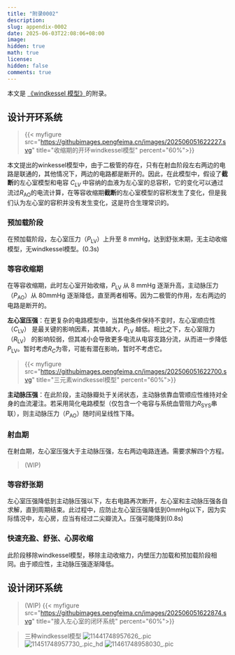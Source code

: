 ```yaml
---
title: "附录0002"
description: 
slug: appendix-0002
date: 2025-06-03T22:08:06+08:00
image: 
hidden: true
math: true
license: 
hidden: false
comments: true
---
```


本文是 [《windkessel 模型》](/p/windkessel/)的附录。

## 设计开环系统




>{{< myfigure src="https://githubimages.pengfeima.cn/images/202506051622227.svg" title="收缩期的开环windkessel模型" percent="60%">}}





本文提出的winkessel模型中，由于二极管的存在，只有在射血阶段左右两边的电路是联通的，其他情况下，两边的电路都是断开的。因此，在此模型中，假设了**截断**的左心室模型和电容 $C_{LV}$ 中容纳的血液为左心室的总容积，它的变化可以通过流过$R_\text{AO}$的电流计算，在等容收缩期**截断**的左心室模型的容积发生了变化，但是我们认为左心室的容积并没有发生变化，这是符合生理常识的。

### 预加载阶段

在预加载阶段，左心室压力（$P_\text{LV}$）上升至 8 mmHg，达到舒张末期，无主动收缩模型，无windkessel模型。(0.3s)

### 等容收缩期


在等容收缩期，此时左心室开始收缩，$P_\text{LV}$ 从 8 mmHg 逐渐升高，主动脉压力（$P_\text{AO}$）从 $80\text{mmHg}$ 逐渐降低，直至两者相等。因为二极管的作用，左右两边的电路是断开的。

**左心室压强**：在更复杂的电路模型中，当其他条件保持不变时，左心室顺应性（$C_\text{LV}$） 是最关键的影响因素，其值越大，$P_\text{LV}$ 越低。相比之下，左心室阻力（$R_\text{LV}$） 的影响较弱，但其减小会导致更多电流从电容支路分流，从而进一步降低 $P_\text{LV}$。暂时考虑$R_C$为零，可能有潜在影响，暂时不考虑它。



>{{< myfigure src="https://githubimages.pengfeima.cn/images/202506051622700.svg" title="三元素windkessel模型" percent="60%">}}

**主动脉压强**：在此阶段，主动脉瓣处于关闭状态，主动脉依靠血管顺应性维持对全身的血流灌注。若采用简化电路模型（仅包含一个电容与系统血管阻力$R_\text{SYS}$串联），则主动脉压力（$P_\text{AO}$）随时间呈线性下降。

### 射血期

在射血期，左心室压强大于主动脉压强，左右两边电路连通。需要求解四个方程。

> (WIP)

### 等容舒张期

左心室压强降低到主动脉压强以下，左右电路再次断开，左心室和主动脉压强各自求解，直到周期结束。此过程中，应防止左心室压强降低到0mmHg以下，因为实际情况中，左心房，应当有经过二尖瓣流入。压强可能降到(0.8s)

### 快速充盈、舒张、心房收缩

此阶段移除windkessel模型，移除主动收缩力，内壁压力加载和预加载阶段相同。由于顺应性，主动脉压强逐渐降低。

## 设计闭环系统

>(WIP)
{{< myfigure src="https://githubimages.pengfeima.cn/images/202506051622874.svg" title="接入左心室的闭环系统" percent="60%">}}

> 三种windkessel模型
![11441748957626_.pic](https://githubimages.pengfeima.cn/images/202506032144779.jpg)
![11451748957730_.pic_hd](https://githubimages.pengfeima.cn/images/202506032145032.jpg)
![11461748958030_.pic](https://githubimages.pengfeima.cn/images/202506032144788.jpg)



